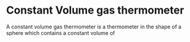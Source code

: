 # Constant Volume gas thermometer

A constant volume gas thermometer is a thermometer in the shape of a sphere which contains a constant volume of 